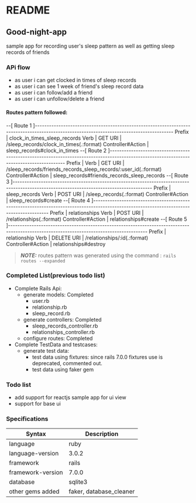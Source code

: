 # README

## Good-night-app
sample app for recording user's sleep pattern as well as getting sleep records of friends

### APi flow
- as user i can get clocked in times of sleep records
- as user i can see 1 week of friend's sleep record data
- as user i can follow/add a friend 
- as user i can unfollow/delete a friend 
 #### Routes pattern followed:
 --[ Route 1 ]-----------------------------------------------------------------------------------------------------------------------------------------
    Prefix            | clock_in_times_sleep_records
    Verb              | GET
    URI               | /sleep_records/clock_in_times(.:format)
    Controller#Action | sleep_records#clock_in_times
    --[ Route 2 ]-----------------------------------------------------------------------------------------------------------------------------------------
    Prefix            |
    Verb              | GET
    URI               | /sleep_records/friends_records_sleep_records/:user_id(.:format)
    Controller#Action | sleep_records#friends_records_sleep_records
    --[ Route 3 ]-----------------------------------------------------------------------------------------------------------------------------------------
    Prefix            | sleep_records
    Verb              | POST
    URI               | /sleep_records(.:format)
    Controller#Action | sleep_records#create
    --[ Route 4 ]-----------------------------------------------------------------------------------------------------------------------------------------
    Prefix            | relationships
    Verb              | POST
    URI               | /relationships(.:format)
    Controller#Action | relationships#create
    --[ Route 5 ]-----------------------------------------------------------------------------------------------------------------------------------------
    Prefix            | relationship
    Verb              | DELETE
    URI               | /relationships/:id(.:format)
    Controller#Action | relationships#destroy

> **_NOTE:_** routes pattern was generated using the command :
`rails routes --expanded`

### Completed List(previous todo list)
- Complete Rails Api: 
    - generate models: Completed
        - user.rb
        - relationship.rb
        - sleep_record.rb
    - generate controllers: Completed
        - sleep_records_controller.rb
        - relationships_controller.rb
    - configure routes: Completed
- Complete TestData and testcases:
    - generate test data:
        - test data using fixtures: since rails 7.0.0 fixtures use is deprecated, commented out.
        - test data using faker gem
### Todo list
- add support for reactjs sample app for ui view
- support for base ui

### Specifications
| Syntax | Description |
| ----------- | ----------- |
| language | ruby |
| language-version | 3.0.2 |
| framework | rails |
| framework-version | 7.0.0 |
| database | sqlite3 |
| other gems added | faker, database_cleaner|

